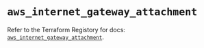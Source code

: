# `aws_internet_gateway_attachment`

Refer to the Terraform Registory for docs: [`aws_internet_gateway_attachment`](https://registry.terraform.io/providers/hashicorp/aws/4.65.0/docs/resources/internet_gateway_attachment).
